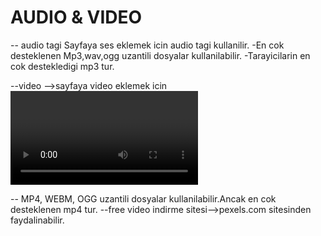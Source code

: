 # AUDIO & VIDEO 

-- audio  tagi 
    Sayfaya ses eklemek icin audio tagi kullanilir.
-En cok desteklenen Mp3,wav,ogg uzantili dosyalar kullanilabilir.
-Tarayicilarin en cok destekledigi mp3 tur.

--video -->sayfaya video eklemek icin <video> tagi kullanilir.
width genislik 
height yukseklik  durumu vardir.

-- MP4, WEBM, OGG uzantili dosyalar kullanilabilir.Ancak en cok desteklenen mp4 tur.
--free video indirme sitesi-->pexels.com sitesinden faydalinabilir.